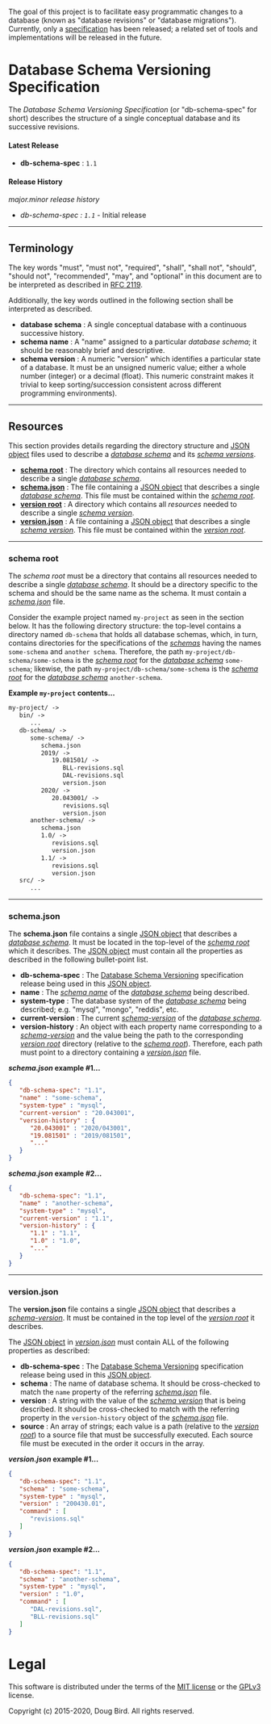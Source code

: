 The goal of this project is to facilitate easy programmatic changes to a database (known as "database revisions" or "database migrations"). Currently, only a [specification](#database-schema-versioning-specification) has been released; a related set of tools and implementations will be released in the future.

# Database Schema Versioning Specification
The *Database Schema Versioning Specification* (or "db-schema-spec" for short) describes the structure of a single conceptual database and its successive revisions.

#### Latest Release
 * **db-schema-spec** : `1.1`

#### Release History
*major.minor release history*
  * *db-schema-spec : `1.1`* -  Initial release

---
## Terminology
The key words "must", "must not", "required", "shall", "shall not", "should", "should not", "recommended", "may", and "optional" in this document are to be interpreted as described in [RFC 2119](https://tools.ietf.org/html/rfc2119).

Additionally, the key words outlined in the following section shall be interpreted as described.

 * **database schema** : A single conceptual database with a continuous successive history.
 * **schema name**  : A "name" assigned to a particular *database schema*; it should be reasonably brief and descriptive.
 * **schema version** : A numeric "version" which identifies a particular state of a database. It must be an unsigned numeric value; either a whole number (integer) or a decimal (float). This numeric constraint makes it trivial to keep sorting/succession consistent across different programming environments).

---
## Resources
This section provides details regarding the directory structure and [JSON object](https://tools.ietf.org/html/rfc7159#section-4) files used to describe a [*database schema*](#terminology) and its [*schema versions*](#terminology).

  * [**schema root**](#schema-root) : The directory which contains all resources needed to describe a single [*database schema*](#terminology).
  * [**schema.json**](#schemajson) : The file containing a [JSON object](https://tools.ietf.org/html/rfc7159#section-4) that describes a single [*database schema*](#terminology). This file must be contained within the [*schema root*](#schema-root).
  * [**version root**](#version-root) : A directory which contains all *resources* needed to describe a single [*schema version*](#terminology).
  * [**version.json**](#schemajson) : A file containing a [JSON object](https://tools.ietf.org/html/rfc7159#section-4) that describes a single [*schema version*](#terminology). This file must be contained within the [*version root*](#resources).
  
---
### schema root
The *schema root* must be a directory that contains all resources needed to describe a single [*database schema*](#terminology). It should be a directory specific to the schema and should be the same name as the schema. It must contain a [*schema.json*](#schemajson) file.

Consider the example project named `my-project` as seen in the section below. It has the following directory structure: the top-level contains a directory named `db-schema` that holds all database schemas, which, in turn, contains directories for the specifications of the [*schemas*](#terminology) having the names `some-schema` and `another schema`. Therefore, the path `my-project/db-schema/some-schema` is the [*schema root*](#schema-root) for the [*database schema*](#terminology) `some-schema`; likewise, the path `my-project/db-schema/some-schema` is the [*schema root*](#schema-root) for the [*database schema*](#terminology) `another-schema`.

**Example `my-project` contents...**
```txt
my-project/ ->
   bin/ ->
      ...
   db-schema/ ->
      some-schema/ ->
         schema.json
         2019/ ->
            19.081501/ ->
               BLL-revisions.sql
               DAL-revisions.sql
               version.json
         2020/ ->
            20.043001/ ->
               revisions.sql
               version.json
      another-schema/ ->
         schema.json
         1.0/ ->
            revisions.sql
            version.json
         1.1/ ->
            revisions.sql
            version.json
   src/ ->
      ...
```

---
### schema.json
The **schema.json** file contains a single [JSON object](https://tools.ietf.org/html/rfc7159#section-4) that describes a [*database schema*](#terminology). It must be located in the top-level of the [*schema root*](#schema-root) which it describes. The [JSON object](https://tools.ietf.org/html/rfc7159#section-4) must contain all the properties as described in the following bullet-point list.

 * **db-schema-spec** : The [Database Schema Versioning](#release-history) specification release being used in this [JSON object](https://tools.ietf.org/html/rfc7159#section-4).
 * **name** : The [*schema name*](#terminology) of the [*database schema*](#terminology) being described.
 * **system-type** : The database system of the [*database schema*](#terminology) being described; e.g. "mysql", "mongo", "reddis", etc.
 * **current-version** : The current [*schema-version*](#terminology) of the [*database schema*](#terminology).
 * **version-history** : An object with each property name corresponding to a [*schema-version*](#terminology) and the value being the path to the corresponding [*version root*](#resources) directory (relative to the [*schema root*](#schema-root)). Therefore, each path must point to a directory containing a [*version.json*](#versionjson) file.

***schema.json* example #1...**
```json
{
   "db-schema-spec": "1.1",
   "name" : "some-schema",
   "system-type" : "mysql",
   "current-version" : "20.043001",
   "version-history" : {
      "20.043001" : "2020/043001",
      "19.081501" : "2019/081501",
      "..."
   }
}
```

***schema.json* example #2...**
```json
{
   "db-schema-spec": "1.1",
   "name" : "another-schema",
   "system-type" : "mysql",
   "current-version" : "1.1",
   "version-history" : {
      "1.1" : "1.1",
      "1.0" : "1.0",
      "..."
   }
}
```

---
### version.json
The **version.json** file contains a single [JSON object](https://tools.ietf.org/html/rfc7159#section-4) that describes a [*schema-version*](#terminology). It must be contained in the top level of the [*version root*](#resources) it describes. 

The [JSON object](https://tools.ietf.org/html/rfc7159#section-4) in [*version.json*](#versionjson) must contain ALL of the following properties as described:

  * **db-schema-spec** : The [Database Schema Versioning](#release-history) specification release being used in this [JSON object](https://tools.ietf.org/html/rfc7159#section-4).
  * **schema** : The name of database schema. It should be cross-checked to match the `name` property of the referring [*schema.json*](#schemajson) file.
  * **version** : A string with the value of the [*schema version*](#terminology) that is being described. It should be cross-checked to match with the referring property in the `version-history` object of the [*schema.json*](#schemajson) file.
  * **source** : An array of strings; each value is a path (relative to the [*version root*](#resources)) to a source file that must be successfully executed. Each source file must be executed in the order it occurs in the array.

***version.json* example #1...**
```json
{
   "db-schema-spec": "1.1",
   "schema" : "some-schema",
   "system-type" : "mysql",
   "version" : "200430.01",
   "command" : [
      "revisions.sql"
   ]
}
```

***version.json* example #2...**
```json
{
   "db-schema-spec": "1.1",
   "schema" : "another-schema",
   "system-type" : "mysql",
   "version" : "1.0",
   "command" : [
      "DAL-revisions.sql",
      "BLL-revisions.sql"
   ]
}
```

# Legal
This software is distributed under the terms of the [MIT license](LICENSE) or the [GPLv3](GPLv3) license.

Copyright (c) 2015-2020, Doug Bird. All rights reserved.

